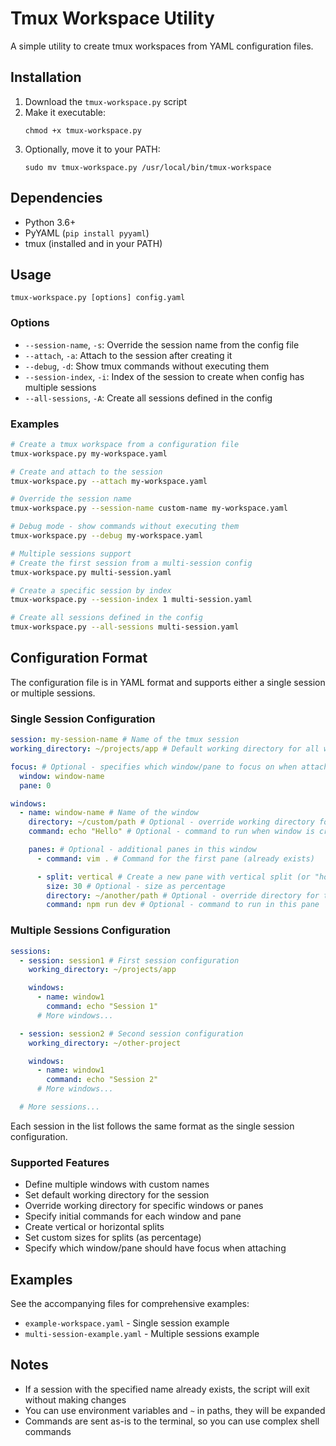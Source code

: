 # Tmux Workspace Utility

A simple utility to create tmux workspaces from YAML configuration files.

## Installation

1. Download the `tmux-workspace.py` script
2. Make it executable:
   ```
   chmod +x tmux-workspace.py
   ```
3. Optionally, move it to your PATH:
   ```
   sudo mv tmux-workspace.py /usr/local/bin/tmux-workspace
   ```

## Dependencies

- Python 3.6+
- PyYAML (`pip install pyyaml`)
- tmux (installed and in your PATH)

## Usage

```
tmux-workspace.py [options] config.yaml
```

### Options

- `--session-name`, `-s`: Override the session name from the config file
- `--attach`, `-a`: Attach to the session after creating it
- `--debug`, `-d`: Show tmux commands without executing them
- `--session-index`, `-i`: Index of the session to create when config has multiple sessions
- `--all-sessions`, `-A`: Create all sessions defined in the config

### Examples

```bash
# Create a tmux workspace from a configuration file
tmux-workspace.py my-workspace.yaml

# Create and attach to the session
tmux-workspace.py --attach my-workspace.yaml

# Override the session name
tmux-workspace.py --session-name custom-name my-workspace.yaml

# Debug mode - show commands without executing them
tmux-workspace.py --debug my-workspace.yaml

# Multiple sessions support
# Create the first session from a multi-session config
tmux-workspace.py multi-session.yaml

# Create a specific session by index
tmux-workspace.py --session-index 1 multi-session.yaml

# Create all sessions defined in the config
tmux-workspace.py --all-sessions multi-session.yaml
```

## Configuration Format

The configuration file is in YAML format and supports either a single session or multiple sessions.

### Single Session Configuration

```yaml
session: my-session-name # Name of the tmux session
working_directory: ~/projects/app # Default working directory for all windows

focus: # Optional - specifies which window/pane to focus on when attaching
  window: window-name
  pane: 0

windows:
  - name: window-name # Name of the window
    directory: ~/custom/path # Optional - override working directory for this window
    command: echo "Hello" # Optional - command to run when window is created

    panes: # Optional - additional panes in this window
      - command: vim . # Command for the first pane (already exists)

      - split: vertical # Create a new pane with vertical split (or "horizontal")
        size: 30 # Optional - size as percentage
        directory: ~/another/path # Optional - override directory for this pane
        command: npm run dev # Optional - command to run in this pane
```

### Multiple Sessions Configuration

```yaml
sessions:
  - session: session1 # First session configuration
    working_directory: ~/projects/app

    windows:
      - name: window1
        command: echo "Session 1"
      # More windows...

  - session: session2 # Second session configuration
    working_directory: ~/other-project

    windows:
      - name: window1
        command: echo "Session 2"
      # More windows...

  # More sessions...
```

Each session in the list follows the same format as the single session configuration.

### Supported Features

- Define multiple windows with custom names
- Set default working directory for the session
- Override working directory for specific windows or panes
- Specify initial commands for each window and pane
- Create vertical or horizontal splits
- Set custom sizes for splits (as percentage)
- Specify which window/pane should have focus when attaching

## Examples

See the accompanying files for comprehensive examples:

- `example-workspace.yaml` - Single session example
- `multi-session-example.yaml` - Multiple sessions example

## Notes

- If a session with the specified name already exists, the script will exit without making changes
- You can use environment variables and `~` in paths, they will be expanded
- Commands are sent as-is to the terminal, so you can use complex shell commands
